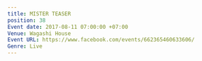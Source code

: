 ```yaml
---
title: MISTER TEASER
position: 38
Event date: 2017-08-11 07:00:00 +07:00
Venue: Wagashi House
Event URL: https://www.facebook.com/events/662365460633606/
Genre: Live
---
```


